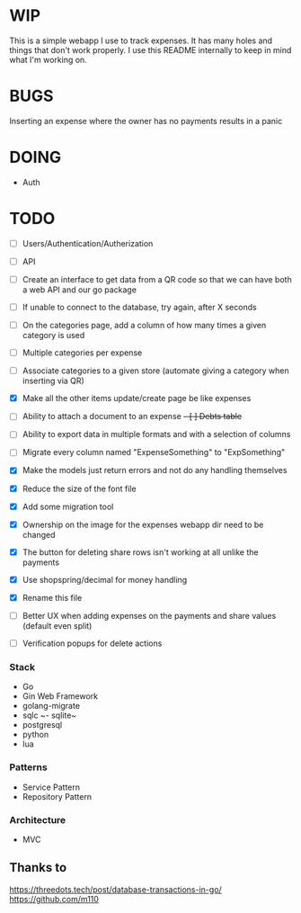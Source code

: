 # WIP
This is a simple webapp I use to track expenses. It has many holes and things
that don't work properly. I use this README internally to keep in mind what
I'm working on.


# BUGS
Inserting an expense where the owner has no payments results in a panic


# DOING
- Auth


# TODO
- [ ] Users/Authentication/Autherization
- [ ] API
- [ ] Create an interface to get data from a QR code so that we can have both
a web API and our go package
- [ ] If unable to connect to the database, try again, after X seconds
- [ ] On the categories page, add a column of how many times a given category is
used
- [ ] Multiple categories per expense
- [ ] Associate categories to a given store (automate giving a category when inserting via QR)
- [X] Make all the other items update/create page be like expenses
- [ ] Ability to attach a document to an expense
~~- [ ] Debts table~~
- [ ] Ability to export data in multiple formats and with a selection of columns
- [ ] Migrate every column named "ExpenseSomething" to "ExpSomething"
- [X] Make the models just return errors and not do any handling themselves
- [X] Reduce the size of the font file
- [X] Add some migration tool
- [X] Ownership on the image for the expenses webapp dir need to be changed
- [X] The button for deleting share rows isn't working at all unlike the payments
- [X] Use shopspring/decimal for money handling
- [X] Rename this file
- [ ] Better UX when adding expenses on the payments and share values (default even split)
- [ ] Verification popups for delete actions


### Stack
- Go
- Gin Web Framework
- golang-migrate
- sqlc
~- sqlite~
- postgresql
- python
- lua


### Patterns
- Service Pattern
- Repository Pattern


### Architecture
- MVC


## Thanks to
https://threedots.tech/post/database-transactions-in-go/
https://github.com/m110
